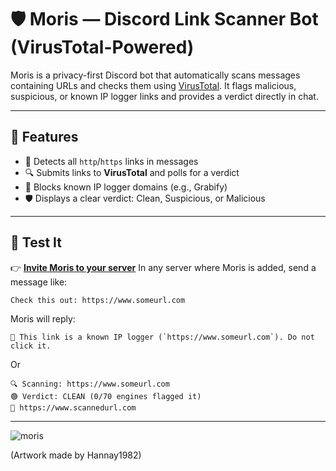 # 🛡️ Moris — Discord Link Scanner Bot (VirusTotal-Powered)

Moris is a privacy-first Discord bot that automatically scans messages containing URLs and checks them using [VirusTotal](https://www.virustotal.com/). It flags malicious, suspicious, or known IP logger links and provides a verdict directly in chat.

---

## 🚀 Features

- 🔗 Detects all `http`/`https` links in messages
- 🔍 Submits links to **VirusTotal** and polls for a verdict
- 🚫 Blocks known IP logger domains (e.g., Grabify)
- 🛡️ Displays a clear verdict: Clean, Suspicious, or Malicious
---

## 🧪 Test It
👉 **[Invite Moris to your server](https://discord.com/oauth2/authorize?client_id=1388567819154886737&permissions=93184&integration_type=0&scope=bot+applications.commands)**
In any server where Moris is added, send a message like:

```
Check this out: https://www.someurl.com
```
Moris will reply:

```
🚫 This link is a known IP logger (`https://www.someurl.com`). Do not click it.
```

Or 

```
🔍 Scanning: https://www.someurl.com
🟢 Verdict: CLEAN (0/70 engines flagged it)
🔗 https://www.scannedurl.com
```
---

![moris](https://images-wixmp-ed30a86b8c4ca887773594c2.wixmp.com/f/c9d73b15-5287-4b94-8182-987e5b7b902b/dbg7sof-6f15c751-e56b-4c77-9dc7-aba2e5e18236.jpg/v1/fit/w_828,h_1172,q_70,strp/baby_tarbosaurus_by_hannay1982_dbg7sof-414w-2x.jpg?token=eyJ0eXAiOiJKV1QiLCJhbGciOiJIUzI1NiJ9.eyJzdWIiOiJ1cm46YXBwOjdlMGQxODg5ODIyNjQzNzNhNWYwZDQxNWVhMGQyNmUwIiwiaXNzIjoidXJuOmFwcDo3ZTBkMTg4OTgyMjY0MzczYTVmMGQ0MTVlYTBkMjZlMCIsIm9iaiI6W1t7ImhlaWdodCI6Ijw9MTQ0OSIsInBhdGgiOiJcL2ZcL2M5ZDczYjE1LTUyODctNGI5NC04MTgyLTk4N2U1YjdiOTAyYlwvZGJnN3NvZi02ZjE1Yzc1MS1lNTZiLTRjNzctOWRjNy1hYmEyZTVlMTgyMzYuanBnIiwid2lkdGgiOiI8PTEwMjQifV1dLCJhdWQiOlsidXJuOnNlcnZpY2U6aW1hZ2Uub3BlcmF0aW9ucyJdfQ.39-OSjn1rtiJSh8sSxdn5UO6FzFIV8C8nlLI6CTeUbY)

(Artwork made by Hannay1982)
